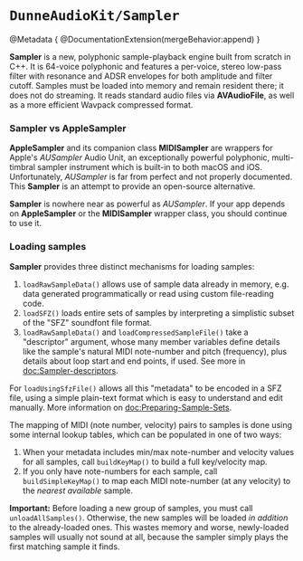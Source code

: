 # ``DunneAudioKit/Sampler``
@Metadata {
    @DocumentationExtension(mergeBehavior:append) 
}

**Sampler** is a new, polyphonic sample-playback engine built from scratch in C++.  It is 64-voice polyphonic and features a per-voice, stereo low-pass filter with resonance and ADSR envelopes for both amplitude and filter cutoff. Samples must be loaded into memory and remain resident there; it does not do streaming.  It reads standard audio files via **AVAudioFile**, as well as a more efficient Wavpack compressed format. 

### Sampler vs AppleSampler

**AppleSampler** and its companion class **MIDISampler** are wrappers for Apple's *AUSampler* Audio Unit, an exceptionally powerful polyphonic, multi-timbral sampler instrument which is built-in to both macOS and iOS. Unfortunately, *AUSampler* is far from perfect and not properly documented. This **Sampler** is an attempt to provide an open-source alternative.

**Sampler** is nowhere near as powerful as *AUSampler*. If your app depends on **AppleSampler** or the **MIDISampler** wrapper class, you should continue to use it.

### Loading samples
**Sampler** provides three distinct mechanisms for loading samples:

1. `loadRawSampleData()` allows use of sample data already in memory, e.g. data generated programmatically or read using custom file-reading code.
2. `loadSFZ()` loads entire sets of samples by interpreting a simplistic subset of the "SFZ" soundfont file format.
3. `loadRawSampleData()` and `loadCompressedSampleFile()` take a "descriptor" argument, whose many member variables define details like the sample's natural MIDI note-number and pitch (frequency), plus details about loop start and end points, if used. See more in <doc:Sampler-descriptors>.

For `loadUsingSfzFile()` allows all this "metadata" to be encoded in a SFZ file, using a simple plain-text format which is easy to understand and edit manually. More information on <doc:Preparing-Sample-Sets>. 

The mapping of MIDI (note number, velocity) pairs to samples is done using some internal lookup tables, which can be populated in one of two ways:

1. When your metadata includes min/max note-number and velocity values for all samples, call `buildKeyMap()` to build a full key/velocity map.
2. If you only have note-numbers for each sample, call `buildSimpleKeyMap()` to map each MIDI note-number (at any velocity) to the *nearest available* sample.

**Important:** Before loading a new group of samples, you must call `unloadAllSamples()`. Otherwise, the new samples will be loaded *in addition* to the already-loaded ones. This wastes memory and worse, newly-loaded samples will usually not sound at all, because the sampler simply plays the first matching sample it finds.
